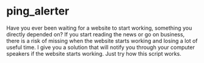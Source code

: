 # ping_alerter

Have you ever been waiting for a website to start working, something you directly depended on? 
If you start reading the news or go on business, there is a risk of missing when the website 
starts working and losing a lot of useful time. I give you a solution that will notify you 
through your computer speakers if the website starts working. Just try how this script works.

